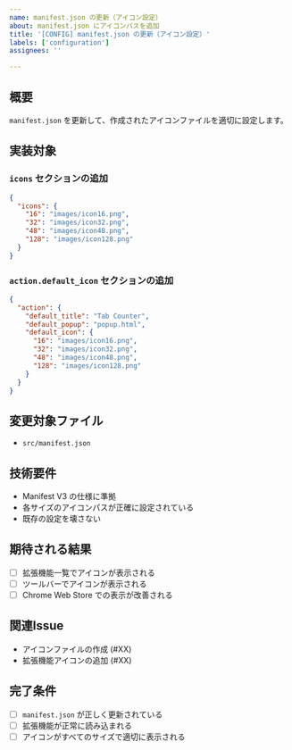 ```yaml
---
name: manifest.json の更新（アイコン設定）
about: manifest.json にアイコンパスを追加
title: '[CONFIG] manifest.json の更新（アイコン設定）'
labels: ['configuration']
assignees: ''

---
```


## 概要
`manifest.json` を更新して、作成されたアイコンファイルを適切に設定します。

## 実装対象

### `icons` セクションの追加
```json
{
  "icons": {
    "16": "images/icon16.png",
    "32": "images/icon32.png", 
    "48": "images/icon48.png",
    "128": "images/icon128.png"
  }
}
```

### `action.default_icon` セクションの追加
```json
{
  "action": {
    "default_title": "Tab Counter",
    "default_popup": "popup.html",
    "default_icon": {
      "16": "images/icon16.png",
      "32": "images/icon32.png",
      "48": "images/icon48.png",
      "128": "images/icon128.png"
    }
  }
}
```

## 変更対象ファイル
- `src/manifest.json`

## 技術要件
- Manifest V3 の仕様に準拠
- 各サイズのアイコンパスが正確に設定されている
- 既存の設定を壊さない

## 期待される結果
- [ ] 拡張機能一覧でアイコンが表示される
- [ ] ツールバーでアイコンが表示される
- [ ] Chrome Web Store での表示が改善される

## 関連Issue
- アイコンファイルの作成 (#XX)
- 拡張機能アイコンの追加 (#XX)

## 完了条件
- [ ] `manifest.json` が正しく更新されている
- [ ] 拡張機能が正常に読み込まれる
- [ ] アイコンがすべてのサイズで適切に表示される